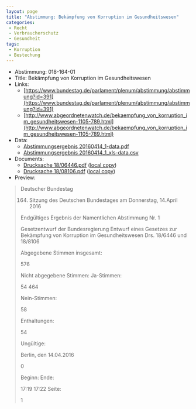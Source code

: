 ```yaml
---
layout: page
title: "Abstimmung: Bekämpfung von Korruption im Gesundheitswesen"
categories:
 - Recht
 - Verbraucherschutz
 - Gesundheit
tags:
 - Korruption
 - Bestechung
---
```


* Abstimmung: 018-164-01
* Title: Bekämpfung von Korruption im Gesundheitswesen
* Links: 
    * [https://www.bundestag.de/parlament/plenum/abstimmung/abstimmung?id=391](https://www.bundestag.de/parlament/plenum/abstimmung/abstimmung?id=391)
    * [http://www.abgeordnetenwatch.de/bekaempfung_von_korruption_im_gesundheitswesen-1105-789.html](http://www.abgeordnetenwatch.de/bekaempfung_von_korruption_im_gesundheitswesen-1105-789.html)
* Data: 
    * [Abstimmungsergebnis 20160414_1-data.pdf](/res/abstimmungsliste/20160414_1-data.pdf)
    * [Abstimmungsergebnis 20160414_1_xls-data.csv](/res/abstimmungsliste/analyses/20160414_1_xls-data.csv)
* Documents: 
    * [Drucksache 18/06446.pdf](http://dip21.bundestag.de/dip21/btd/18/064/1806446.pdf) ([local copy](/res/abstimmungsdaten/018-164-01/1806446.pdf))
    * [Drucksache 18/08106.pdf](http://dip21.bundestag.de/dip21/btd/18/081/1808106.pdf) ([local copy](/res/abstimmungsdaten/018-164-01/1808106.pdf))
* Preview: 
> Deutscher Bundestag
> 
> 164. Sitzung des Deutschen Bundestages
> am Donnerstag, 14.April 2016
> 
> Endgültiges Ergebnis der Namentlichen Abstimmung Nr. 1
> 
> Gesetzentwurf der Bundesregierung
> Entwurf eines Gesetzes zur Bekämpfung von Korruption im Gesundheitswesen
> Drs. 18/6446 und 18/8106
> 
> Abgegebene Stimmen insgesamt:
> 
> 576
> 
> Nicht abgegebene Stimmen:
> Ja-Stimmen:
> 
> 54
> 464
> 
> Nein-Stimmen:
> 
> 58
> 
> Enthaltungen:
> 
> 54
> 
> Ungültige:
> 
> Berlin, den 14.04.2016
> 
> 0
> 
> Beginn:
> Ende:
> 
> 17:19
> 17:22
> Seite:
> 
> 1
> 
> 
